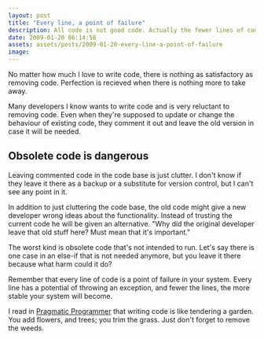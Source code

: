 ```yaml
---
layout: post
title: "Every line, a point of failure"
description: All code is not good code. Actually the fewer lines of code the better. Every line of code is a point of failure and the best situation is where we can solve a problem with no code at all.
date: 2009-01-20 06:14:58
assets: assets/posts/2009-01-20-every-line-a-point-of-failure
image: 
---
```


No matter how much I love to write code, there is nothing as satisfactory as removing code. Perfection is recieved when there is nothing more to take away.

Many developers I know wants to write code and is very reluctant to removing code. Even when they're supposed to update or change the behaviour of existing code, they comment it out and leave the old version in case it will be needed.

## Obsolete code is dangerous

Leaving commented code in the code base is just clutter. I don't know if they leave it there as a backup or a substitute for version control, but I can't see any point in it.

In addition to just cluttering the code base, the old code might give a new developer wrong ideas about the functionality.  Instead of trusting the current code he will be given an alternative. "Why did the original developer leave that old stuff here? Must mean that it's important."

The worst kind is obsolete code that's not intended to run.  Let's say there is one case in an else-if that is not needed anymore, but you leave it there because what harm could it do?

Remember that every line of code is a point of failure in your system. Every line has a potential of throwing an exception, and fewer the lines, the more stable your system will become.

I read in [Pragmatic Programmer](http://www.amazon.com/Pragmatic-Programmer-Journeyman-Master/dp/020161622X) that writing code is like tendering a garden. You add flowers, and trees; you trim the grass. Just don't forget to remove the weeds.
